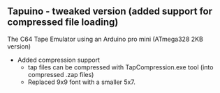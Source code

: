 ## Tapuino - tweaked version (added support for compressed file loading)

The C64 Tape Emulator using an Arduino pro mini  (ATmega328 2KB version)

- Added compression support
  - tap files can be compressed with TapCompression.exe tool (into compressed .zap files)
  - Replaced 9x9 font with a smaller 5x7.
